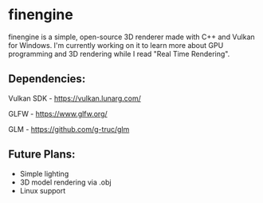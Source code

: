 <h1>finengine</h1>
<p>finengine is a simple, open-source 3D renderer made with C++ and Vulkan for Windows. I'm currently working on it to learn more about GPU programming and 3D rendering while I read "Real Time Rendering".</p>

<h2>Dependencies:</h2>
<p>Vulkan SDK - <a href="https://vulkan.lunarg.com/">https://vulkan.lunarg.com/</a></p>
<p>GLFW - <a href="https://www.glfw.org/">https://www.glfw.org/</a></p>
<p>GLM - <a href="https://github.com/g-truc/glm">https://github.com/g-truc/glm</a></p>

<h2>Future Plans:</h2>
<ul>
  <li>Simple lighting</li>
  <li>3D model rendering via .obj</li>
  <li>Linux support</li>
</ul>
